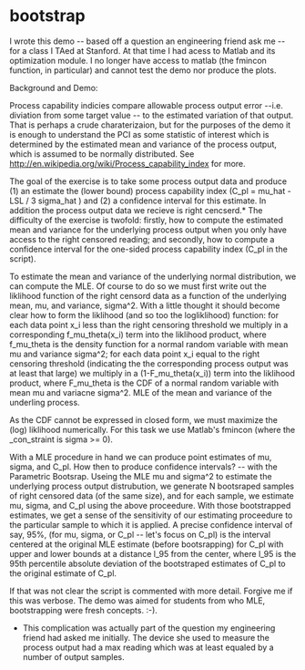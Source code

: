 # bootstrap

I wrote this demo -- based off a question an engineering friend ask me -- for a class I TAed at Stanford. At that time I had acess to Matlab and its optimization module. I no longer have access to matlab (the fmincon function, in particular) and cannot test the demo nor produce the plots.

Background and Demo:

Process capability indicies compare allowable process output error --i.e. diviation from some target value -- to the estimated variation of that output. That is perhaps a crude charaterizaion, but for the purposes of the demo it is enough to understand the PCI as some statistic of interest which is determined by the estimated mean and variance of the process output, which is assumed to be normally distributed. See http://en.wikipedia.org/wiki/Process_capability_index for more.

The goal of the exercise is to take some process output data and produce (1) an estimate the (lower bound) process capability index (C_pl =  mu_hat - LSL / 3 sigma_hat ) and (2) a confidence interval for this estimate. In addition the process output data we recieve is right cencserd.* The difficulty of the exercise is twofold: firstly, how to compute the estimated mean and variance for the underlying process output when you only have access to the right censored reading; and secondly, how to compute a confidence interval for the one-sided process capability index (C_pl in the script).

To estimate the mean and variance of the underlying normal distribution, we can compute the MLE. Of course to do so we must first write out the liklihood function of the right censord data as a function of the underlying mean, mu, and variance, sigma^2. With a little thought it should become clear how to form the liklihood (and so too the logliklihood) function: for each data point x_i less than the right censoring threshold we multiply in a corresponding f_mu_theta(x_i) term into the liklihood product, where f_mu_theta is the density function for a normal random variable with mean mu and variance sigma^2; for each data point x_i equal to the right censoring threshold (indicating the the corresponding process output was at least that large) we multiply in a (1-F_mu_theta(x_i)) term into the liklihood product, where F_mu_theta is the CDF of a normal random variable with mean mu and variacne sigma^2. MLE of the mean and variance of the underling process.

As the CDF cannot be expressed in closed form, we must maximize the (log) liklihood numerically. For this task we use Matlab's fmincon (where the _con_straint is sigma >= 0).

With a MLE procedure in hand we can produce point estimates of mu, sigma, and C_pl. How then to produce confidence intervals? -- with the Parametric Bootsrap. Useing the MLE mu and sigma^2 to estimate the underlying process output distrubution, we generate N bootsraped samples of right censored data (of the same size), and for each sample, we estimate mu, sigma, and C_pl using the above proceedure. With those bootstrapped estimates, we get a sense of the sensitivity of our estimating proceedure to the particular sample to which it is applied. A precise confidence interval of say, 95%, (for mu, sigma, or C_pl -- let's focus on C_pl) is the interval centered at the original MLE estimate (before bootsrapping) for C_pl with upper and lower bounds at a distance l_95 from the center, where l_95 is the 95th percentile absolute deviation of the bootstraped estimates of C_pl to the original estimate of C_pl.

If that was not clear the script is commented with more detail. Forgive me if this was verbose. The demo was aimed for students from who MLE, bootstrapping were fresh concepts. :-).


* This complication was actually part of the question my engineering friend had asked me initially. The device she used to measure the process output had a max reading which was at least equaled by a number of output samples.